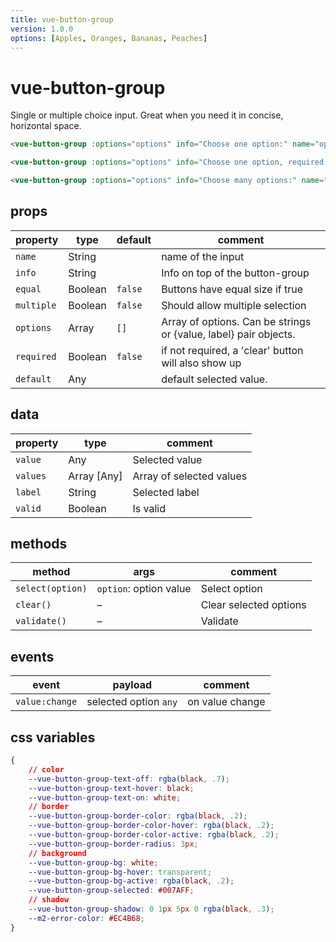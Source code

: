 ```yaml
---
title: vue-button-group
version: 1.0.0
options: [Apples, Oranges, Bananas, Peaches]
---
```

# vue-button-group 
<Badge :text="$page.frontmatter.version"/>
Single or multiple choice input. Great when you need it in concise, horizontal space.

<vp-holder>

<vue-button-group :options="$page.frontmatter.options" info="Choose one option (consise):" name="options"/>

<vue-button-group :options="$page.frontmatter.options" info="Choose one option, required:" name="options" required equal/>

<vue-button-group :options="$page.frontmatter.options" info="Choose many options:" name="options" multiple equal/>
</vp-holder>

``` html
<vue-button-group :options="options" info="Choose one option:" name="options"/>

<vue-button-group :options="options" info="Choose one option, required:" name="options" required equal/>

<vue-button-group :options="options" info="Choose many options:" name="options" multiple equal/>

```

## props

| property   | type    | default | comment                                                      |
| ---------- | ------- | ------- | ------------------------------------------------------------ |
| `name`     | String  |         | name of the input                                            |
| `info`     | String  |         | Info on top of the button-group                              |
| `equal`    | Boolean | `false` | Buttons have equal size if true                              |
| `multiple` | Boolean | `false` | Should allow multiple selection                              |
| `options`  | Array   | `[]`    | Array of options. Can be strings or {value, label} pair objects. |
| `required` | Boolean | `false` | if not required, a 'clear' button will also show up          |
| `default`  | Any     |         | default selected value.                                      |

## data

| property | type        | comment                  |
| -------- | ----------- | ------------------------ |
| `value`  | Any         | Selected value           |
| `values` | Array [Any] | Array of selected values |
| `label`  | String      | Selected label           |
| `valid`  | Boolean     | Is valid                 |

## methods

| method           | args                   | comment                |
| ---------------- | ---------------------- | ---------------------- |
| `select(option)` | `option`: option value | Select option          |
| `clear()`        | –                      | Clear selected options |
| `validate()`     | –                      | Validate               |

## events

| event          | payload               | comment         |
| -------------- | --------------------- | --------------- |
| `value:change` | selected option `any` | on value change |

## css variables

``` css
{
	// color
	--vue-button-group-text-off: rgba(black, .7);
	--vue-button-group-text-hover: black;
	--vue-button-group-text-on: white;
	// border
	--vue-button-group-border-color: rgba(black, .2);
	--vue-button-group-border-color-hover: rgba(black, .2);
	--vue-button-group-border-color-active: rgba(black, .2);
	--vue-button-group-border-radius: 3px;
	// background
	--vue-button-group-bg: white;
	--vue-button-group-bg-hover: transparent;
	--vue-button-group-bg-active: rgba(black, .2);
	--vue-button-group-selected: #007AFF;
	// shadow
	--vue-button-group-shadow: 0 1px 5px 0 rgba(black, .3);
	--m2-error-color: #EC4B68;
}
```